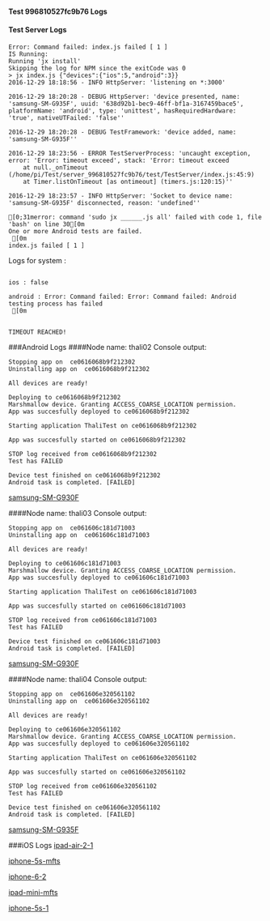 #### Test 996810527fc9b76 Logs

#### Test Server Logs
```
Error: Command failed: index.js failed [ 1 ]
IS Running:
Running 'jx install'
Skipping the log for NPM since the exitCode was 0
> jx index.js {"devices":{"ios":5,"android":3}}
2016-12-29 18:18:56 - INFO HttpServer: 'listening on *:3000'

2016-12-29 18:20:28 - DEBUG HttpServer: 'device presented, name: 'samsung-SM-G935F', uuid: '638d92b1-bec9-46ff-bf1a-3167459bace5', platformName: 'android', type: 'unittest', hasRequiredHardware: 'true', nativeUTFailed: 'false''

2016-12-29 18:20:28 - DEBUG TestFramework: 'device added, name: 'samsung-SM-G935F''

2016-12-29 18:23:56 - ERROR TestServerProcess: 'uncaught exception, error: 'Error: timeout exceed', stack: 'Error: timeout exceed
    at null._onTimeout (/home/pi/Test/server_996810527fc9b76/test/TestServer/index.js:45:9)
    at Timer.listOnTimeout [as ontimeout] (timers.js:120:15)''

2016-12-29 18:23:57 - INFO HttpServer: 'Socket to device name: 'samsung-SM-G935F' disconnected, reason: 'undefined''

[0;31merror: command 'sudo jx ______.js all' failed with code 1, file 'bash' on line 30[0m
One or more Android tests are failed.
 [0m
index.js failed [ 1 ]

```


Logs for system : 
```

ios : false

android : Error: Command failed: Error: Command failed: Android testing process has failed
 [0m


TIMEOUT REACHED!
```
###Android Logs
####Node name: thali02
Console output:
```
Stopping app on  ce0616068b9f212302
Uninstalling app on  ce0616068b9f212302

All devices are ready!

Deploying to ce0616068b9f212302
Marshmallow device. Granting ACCESS_COARSE_LOCATION permission.
App was succesfully deployed to ce0616068b9f212302

Starting application ThaliTest on ce0616068b9f212302

App was succesfully started on ce0616068b9f212302

STOP log received from ce0616068b9f212302
Test has FAILED

Device test finished on ce0616068b9f212302 
Android task is completed. [FAILED]
```
[samsung-SM-G930F](https://github.com/ThaliTester/TestResults/blob/996810527fc9b76_Fixed_dictionary_and_related_tests_andrew-aladev/thali02_samsung-SM-G930F.md)

####Node name: thali03
Console output:
```
Stopping app on  ce061606c181d71003
Uninstalling app on  ce061606c181d71003

All devices are ready!

Deploying to ce061606c181d71003
Marshmallow device. Granting ACCESS_COARSE_LOCATION permission.
App was succesfully deployed to ce061606c181d71003

Starting application ThaliTest on ce061606c181d71003

App was succesfully started on ce061606c181d71003

STOP log received from ce061606c181d71003
Test has FAILED

Device test finished on ce061606c181d71003 
Android task is completed. [FAILED]
```
[samsung-SM-G930F](https://github.com/ThaliTester/TestResults/blob/996810527fc9b76_Fixed_dictionary_and_related_tests_andrew-aladev/thali03_samsung-SM-G930F.md)

####Node name: thali04
Console output:
```
Stopping app on  ce061606e320561102
Uninstalling app on  ce061606e320561102

All devices are ready!

Deploying to ce061606e320561102
Marshmallow device. Granting ACCESS_COARSE_LOCATION permission.
App was succesfully deployed to ce061606e320561102

Starting application ThaliTest on ce061606e320561102

App was succesfully started on ce061606e320561102

STOP log received from ce061606e320561102
Test has FAILED

Device test finished on ce061606e320561102 
Android task is completed. [FAILED]
```
[samsung-SM-G935F](https://github.com/ThaliTester/TestResults/blob/996810527fc9b76_Fixed_dictionary_and_related_tests_andrew-aladev/thali04_samsung-SM-G935F.md)




###iOS Logs
[ipad-air-2-1](https://github.com/ThaliTester/TestResults/blob/996810527fc9b76_Fixed_dictionary_and_related_tests_andrew-aladev/iOS_ipad-air-2-1.md)

[iphone-5s-mfts](https://github.com/ThaliTester/TestResults/blob/996810527fc9b76_Fixed_dictionary_and_related_tests_andrew-aladev/iOS_iphone-5s-mfts.md)

[iphone-6-2](https://github.com/ThaliTester/TestResults/blob/996810527fc9b76_Fixed_dictionary_and_related_tests_andrew-aladev/iOS_iphone-6-2.md)

[ipad-mini-mfts](https://github.com/ThaliTester/TestResults/blob/996810527fc9b76_Fixed_dictionary_and_related_tests_andrew-aladev/iOS_ipad-mini-mfts.md)

[iphone-5s-1](https://github.com/ThaliTester/TestResults/blob/996810527fc9b76_Fixed_dictionary_and_related_tests_andrew-aladev/iOS_iphone-5s-1.md)


